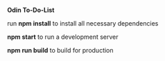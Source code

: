 **Odin To-Do-List**

run **npm install** to install all necessary dependencies

**npm start** to run a development server

**npm run build** to build for production
